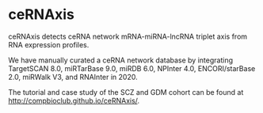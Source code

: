 # ceRNAxis

ceRNAxis detects ceRNA network mRNA-miRNA-lncRNA triplet axis from RNA expression profiles.

We have manually curated a ceRNA network database by integrating TargetSCAN 8.0, miRTarBase 9.0, miRDB 6.0, NPInter 4.0, ENCORI/starBase 2.0, miRWalk V3, and RNAInter in 2020. 

The tutorial and case study of the SCZ and GDM cohort can be found at http://compbioclub.github.io/ceRNAxis/.


